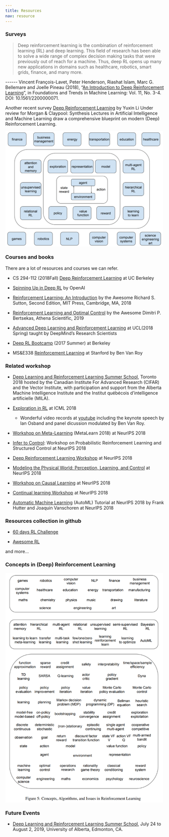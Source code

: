 ```yaml
---
title: Resources
nav: resource
---
```


### Surveys

> Deep reinforcement learning is the combination of reinforcement learning (RL) and deep learning.
> This field of research has been able to solve a wide range of complex decision making tasks that were previously out of reach for a machine.
> Thus, deep RL opens up many new applications in domains such as healthcare, robotics, smart grids, finance, and many more.

------ Vincent François-Lavet, Peter Henderson, Riashat Islam, Marc G. Bellemare and Joelle Pineau (2018), “[An Introduction to Deep Reinforcement Learning](https://arxiv.org/abs/1811.12560)”, in Foundations and Trends in Machine Learning: Vol. 11, No. 3-4. DOI: 10.1561/2200000071.

Another recent survey [Deep Reinforcement Learning](https://arxiv.org/abs/1810.06339) by Yuxin Li Under review for Morgan & Claypool: Synthesis Lectures in Artificial Intelligence and Machine Learning
draw a comprehensive blueprint on modern (Deep) Reinforcement Learning.

<img src="static/img/drl_survey1.png" alt="blueprint for deep reinforcement learning" width="500" align="middle">

### Courses and books

There are a lot of resources and courses we can refer.
- CS 294-112 (2018Fall) [Deep Reinforcement Learning](http://rail.eecs.berkeley.edu/deeprlcourse/) at UC Berkeley
 
- [Spinning Up in Deep RL](https://spinningup.openai.com/en/latest/) by OpenAI

- [Reinforcement Learning: An Introduction](http://incompleteideas.net/book/the-book.html) by the Awesome Richard S. Sutton, Second Edition, MIT Press, Cambridge, MA, 2018

- [Reinforcement Learning and Optimal Control](http://web.mit.edu/dimitrib/www/RLbook.html) by the Awesome Dimitri P. Bertsekas, Athena Scientific, 2019

- [Advanced Deep Learning and Reinforcement Learning](https://github.com/enggen/DeepMind-Advanced-Deep-Learning-and-Reinforcement-Learning) at UCL(2018 Spring) taught by DeepMind’s Research Scientists
 
- [Deep RL Bootcamp](https://sites.google.com/view/deep-rl-bootcamp/lectures) (2017 Summer) at Berkeley
 
- MS&E338 [Reinforcement Learning](https://web.stanford.edu/class/msande338/) at Stanford by Ben Van Roy

### Related workshop

- [Deep Learning and Reinforcement Learning Summer School](http://videolectures.net/DLRLsummerschool2018_toronto/), Toronto 2018 hosted by the Canadian Institute For Advanced Research (CIFAR) and the Vector Institute, with participation and support from the Alberta Machine Intelligence Institute and the Institut québécois d’intelligence artificielle (MILA).

- [Exploration in RL](https://sites.google.com/view/erl-2018/home) at ICML 2018
  - Wonderful video records at [youtube](https://www.youtube.com/playlist?list=PLbSAfmOMweH3YkhlH0d5KaRvFTyhcr30b) including the keynote speech by Ian Osband and panel dicussion modulated by Ben Van Roy.

- [Workshop on Meta-Learning](http://metalearning.ml/2018/) (MetaLearn 2018) at NeurIPS 2018

- [Infer to Control](https://sites.google.com/view/infer2control-nips2018): Workshop on Probabilistic Reinforcement Learning and Structured Control at NeurIPS 2018

- [Deep Reinforcement Learning Workshop](https://sites.google.com/view/deep-rl-workshop-nips-2018/home) at NeurIPS 2018

- [Modeling the Physical World: Perception, Learning, and Control](http://phys2018.csail.mit.edu/program.html) at NeurIPS 2018

- [Workshop on Causal Learning](https://sites.google.com/view/nips2018causallearning/home) at NeurIPS 2018

- [Continual learning Workshop](https://sites.google.com/view/continual2018/home) at NeurIPS 2018

- [Automatic Machine Learning](https://www.automl.org/events/) (AutoML) Tutorial at NeurIPS 2018 by Frank Hutter and Joaquin Vanschoren at NeurIPS 2018


### Resources collection in github

- [60 days RL Challenge](https://github.com/andri27-ts/60_Days_RL_Challenge)

- [Awesome RL](https://github.com/aikorea/awesome-rl)

and more…

### Concepts in (Deep) Reinforcement Learning

<img src="static/img/drl_survey2.png" alt="bConcepts in deep reinforcement learning" width="500" align="middle">

### Future Events

- [Deep Learning and Reinforcement Learning Summer School](https://dlrlsummerschool.ca/), July 24 to August 2, 2019, University of Alberta, Edmonton, CA.